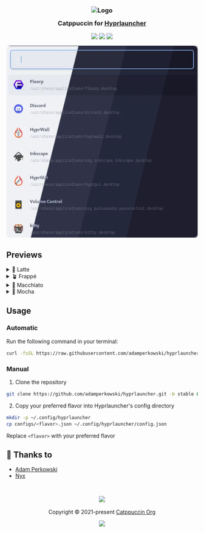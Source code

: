 <h3 align="center">
	<img src="https://raw.githubusercontent.com/catppuccin/catppuccin/main/assets/logos/exports/1544x1544_circle.png" width="100" alt="Logo"/><br/>
	<img src="https://raw.githubusercontent.com/catppuccin/catppuccin/main/assets/misc/transparent.png" height="30" width="0px"/>
	Catppuccin for <a href="https://github.com/hyprutils/hyprlauncher">Hyprlauncher</a>
	<img src="https://raw.githubusercontent.com/catppuccin/catppuccin/main/assets/misc/transparent.png" height="30" width="0px"/>
</h3>

<p align="center">
	<a href="https://github.com/adamperkowski/hyprlauncher/stargazers"><img src="https://img.shields.io/github/stars/adamperkowski/hyprlauncher?colorA=363a4f&colorB=b7bdf8&style=for-the-badge"></a>
	<a href="https://github.com/adamperkowski/hyprlauncher/issues"><img src="https://img.shields.io/github/issues/adamperkowski/hyprlauncher?colorA=363a4f&colorB=f5a97f&style=for-the-badge"></a>
	<a href="https://github.com/adamperkowski/hyprlauncher/contributors"><img src="https://img.shields.io/github/contributors/adamperkowski/hyprlauncher?colorA=363a4f&colorB=a6da95&style=for-the-badge"></a>
</p>

<p align="center">
	<img src="https://raw.githubusercontent.com/adamperkowski/hyprlauncher/main/assets/previews/preview.webp"/>
</p>

## Previews

<details>
<summary>🌻 Latte</summary>
<img src="https://raw.githubusercontent.com/adamperkowski/hyprlauncher/main/assets/previews/latte.webp"/>
</details>
<details>
<summary>🪴 Frappé</summary>
<img src="https://raw.githubusercontent.com/adamperkowski/hyprlauncher/main/assets/previews/frappe.webp"/>
</details>
<details>
<summary>🌺 Macchiato</summary>
<img src="https://raw.githubusercontent.com/adamperkowski/hyprlauncher/main/assets/previews/macchiato.webp"/>
</details>
<details>
<summary>🌿 Mocha</summary>
<img src="https://raw.githubusercontent.com/adamperkowski/hyprlauncher/main/assets/previews/mocha.webp"/>
</details>

## Usage

### Automatic

Run the following command in your terminal:
```sh
curl -fsSL https://raw.githubusercontent.com/adamperkowski/hyprlauncher/refs/heads/stable/install.sh | sh
```

### Manual

1. Clone the repository
```sh
git clone https://github.com/adamperkowski/hyprlauncher.git -b stable && cd hyprlauncher
```
2. Copy your preferred flavor into Hyprlauncher's config directory
```sh
mkdir -p ~/.config/hyprlauncher
cp configs/<flavor>.json ~/.config/hyprlauncher/config.json
```
Replace `<flavor>` with your preferred flavor

## 💝 Thanks to

- [Adam Perkowski](https://github.com/adamperkowski)
- [Nyx](https://github.com/nnyyxxxx)

&nbsp;

<p align="center">
	<img src="https://raw.githubusercontent.com/catppuccin/catppuccin/main/assets/footers/gray0_ctp_on_line.svg?sanitize=true" />
</p>

<p align="center">
	Copyright &copy; 2021-present <a href="https://github.com/catppuccin" target="_blank">Catppuccin Org</a>
</p>

<p align="center">
	<a href="https://github.com/adamperkowski/hyprlauncher/blob/main/LICENSE"><img src="https://img.shields.io/static/v1.svg?style=for-the-badge&label=License&message=MIT&logoColor=d9e0ee&colorA=363a4f&colorB=b7bdf8"/></a>
</p>

